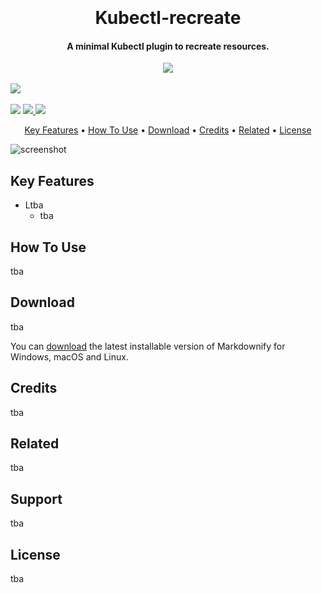 
<h1 align="center">
  <br>
  <a href="https://craftcodecrew.com/><img src="https://raw.githubusercontent.com/cfreemoser/kube-recreate/master/cover.png" alt="Kubectl-recreate" width="200"></a>
  <br>
  Kubectl-recreate
  <br>
</h1>

<h4 align="center">A minimal Kubectl plugin to recreate resources.</h4>

<p align="center">
  <a href="https://github.com/cfreemoser/kube-recreate/actions?query=workflow%3A%22Lint+and+Test+Code%22"><img src="https://github.com/cfreemoser/kube-recreate/workflows/Lint%20and%20Test%20Code/badge.svg"></a>

<a href="https://github.com/cfreemoser/kube-recreate/actions?query=workflow%3Apre-release"><img src="https://github.com/cfreemoser/kube-recreate/workflows/pre-release/badge.svg"></a>


 <a href="https://github.com/cfreemoser/kube-recreate/actions?query=workflow%3Arelease"><img src="https://github.com/cfreemoser/kube-recreate/workflows/release/badge.svg"></a>
  <a href="https://saythanks.io/to/freimoser.c%40gmail.com">
      <img src="https://img.shields.io/badge/SayThanks.io-%E2%98%BC-1EAEDB.svg">
  </a>
  <a href="https://www.paypal.me/cfreimoser">
    <img src="https://img.shields.io/badge/$-donate-ff69b4.svg?maxAge=2592000&amp;style=flat">
  </a>
</p>

<p align="center">
  <a href="#key-features">Key Features</a> •
  <a href="#how-to-use">How To Use</a> •
  <a href="#download">Download</a> •
  <a href="#credits">Credits</a> •
  <a href="#related">Related</a> •
  <a href="#license">License</a>
</p>

![screenshot](https://raw.githubusercontent.com/amitmerchant1990/electron-markdownify/master/app/img/markdownify.gif)

## Key Features

* Ltba
  - tba

## How To Use

tba


## Download
tba

You can [download](https://github.com/amitmerchant1990/electron-markdownify/releases/tag/v1.2.0) the latest installable version of Markdownify for Windows, macOS and Linux.

## Credits

tba 


## Related

tba 
## Support

tba

## License

tba

